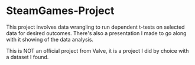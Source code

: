 # SteamGames-Project
This project involves data wrangling to run dependent t-tests on selected data for desired outcomes. There's also a presentation I made to go along with it showing of the data analysis. 

This is NOT an official project from Valve, it is a project I did by choice with a dataset I found. 
